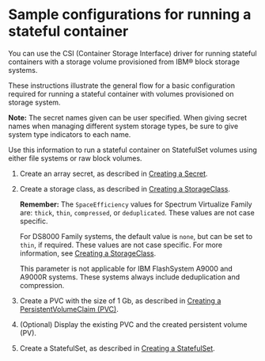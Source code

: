 # Sample configurations for running a stateful container

You can use the CSI (Container Storage Interface) driver for running stateful containers with a storage volume provisioned from IBM® block storage systems.

These instructions illustrate the general flow for a basic configuration required for running a stateful container with volumes provisioned on storage system.

**Note:** The secret names given can be user specified. When giving secret names when managing different system storage types, be sure to give system type indicators to each name.

Use this information to run a stateful container on StatefulSet volumes using either file systems or raw block volumes.

1. Create an array secret, as described in [Creating a Secret](../configuration/csi_ug_config_create_secret.md).

2. Create a storage class, as described in [Creating a StorageClass](../configuration/csi_ug_config_create_storageclasses.md).

    **Remember:** The `SpaceEfficiency` values for Spectrum Virtualize Family are: `thick`, `thin`, `compressed`, or `deduplicated`. These values are not case specific.
    
    For DS8000 Family systems, the default value is `none`, but can be set to `thin`, if required. These values are not case specific. For more information, see [Creating a StorageClass](../configuration/csi_ug_config_create_storageclasses.md).
    
    This parameter is not applicable for IBM FlashSystem A9000 and A9000R systems. These systems always include deduplication and compression.

3. Create a PVC with the size of 1 Gb, as described in [Creating a PersistentVolumeClaim (PVC)](../configuration/csi_ug_config_create_pvc.md).

4. (Optional) Display the existing PVC and the created persistent volume (PV).

5. Create a StatefulSet, as described in [Creating a StatefulSet](../configuration/csi_ug_config_create_statefulset.md).